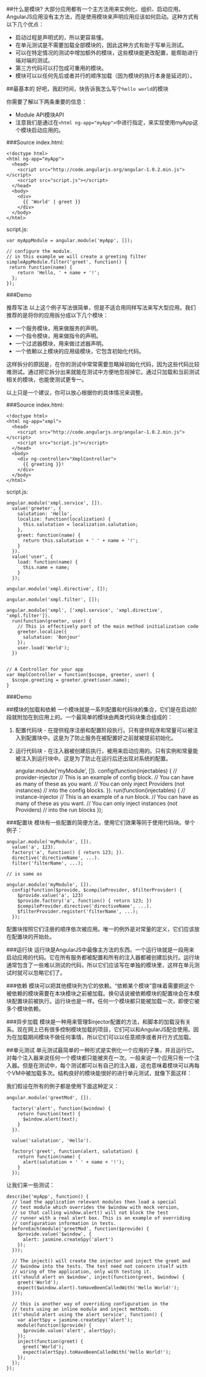 ##什么是模块?
大部分应用都有一个主方法用来实例化、组织、启动应用。AngularJS应用没有主方法，而是使用模块来声明应用应该如何启动。这种方式有以下几个优点：

*  启动过程是声明式的，所以更容易懂。
*  在单元测试是不需要加载全部模块的，因此这种方式有助于写单元测试。
*  可以在特定情况的测试中增加额外的模块，这些模块能更改配置，能帮助进行端对端的测试。
*  第三方代码可以打包成可重用的模块。
*  模块可以以任何先后或者并行的顺序加载（因为模块的执行本身是延迟的）。

##最基本的
好吧，我赶时间，快告诉我怎么写个`hello world`的模块

你需要了解以下两条重要的信息：

*  Module API模块API
*  注意我们是通过在`<html ng-app="myApp">`中进行指定，来实现使用myApp这个模块启动应用的。

###Source
index.html:

	<!doctype html>
	<html ng-app="myApp">
	  <head>
	    <script src="http://code.angularjs.org/angular-1.0.2.min.js"></script>
	    <script src="script.js"></script>
	  </head>
	  <body>
	    <div>
	      {{ 'World' | greet }}
	    </div>
	  </body>
	</html>

script.js:

	var myAppModule = angular.module('myApp', []);
	 
	// configure the module.
	// in this example we will create a greeting filter
	simpleAppModule.filter('greet', function() {
	 return function(name) {
	    return 'Hello, ' + name + '!';
	  };
	});

###Demo

推荐写法
以上这个例子写法很简单，但是不适合用同样写法来写大型应用。我们推荐的是将你的应用拆分成以下几个模块：

*  一个服务模块，用来做服务的声明。
*  一个指令模块，用来做指令的声明。
*  一个过滤器模块，用来做过滤器声明。
*  一个依赖以上模块的应用级模块，它包含初始化代码。

这样拆分的原因是，在你的测试中常常需要忽略掉初始化代码，因为这些代码比较难测试。通过把它拆分出来就能在测试中方便地忽视掉它。通过只加载和当前测试相关的模块，也能使测试更专一。

以上只是一个建议，你可以放心根据你的具体情况来调整。

###Source
index.html:

	<!doctype html>
	<html ng-app="xmpl">
	  <head>
	    <script src="http://code.angularjs.org/angular-1.0.2.min.js"></script>
	    <script src="script.js"></script>
	  </head>
	  <body>
	    <div ng-controller="XmplController">
	      {{ greeting }}!
	    </div>
	  </body>
	</html>

script.js:

	angular.module('xmpl.service', []).
	  value('greeter', {
	    salutation: 'Hello',
	    localize: function(localization) {
	      this.salutation = localization.salutation;
	    },
	    greet: function(name) {
	      return this.salutation + ' ' + name + '!';
	    }
	  }).
	  value('user', {
	    load: function(name) {
	      this.name = name;
	    }
	  });
	 
	angular.module('xmpl.directive', []);
	 
	angular.module('xmpl.filter', []);
	 
	angular.module('xmpl', ['xmpl.service', 'xmpl.directive', 'xmpl.filter']).
	  run(function(greeter, user) {
	    // This is effectively part of the main method initialization code
	    greeter.localize({
	      salutation: 'Bonjour'
	    });
	    user.load('World');
	  })
	 
	 
	// A Controller for your app
	var XmplController = function($scope, greeter, user) {
	  $scope.greeting = greeter.greet(user.name);
	}

###Demo


##模块的加载和依赖
一个模块就是一系列配置和代码块的集合，它们是在启动阶段就附加在到应用上的。一个最简单的模块由两类代码块集合组成的：

1.  配置代码块 - 在提供程序注册和配置阶段执行。只有提供程序和常量可以被注入到配置块中。这是为了防止服务在被配置好之前就被提前初始化。
2.  运行代码块 - 在注入器被创建后执行，被用来启动应用的。只有实例和常量能被注入到运行块中。这是为了防止在运行后还出现对系统的配置。

	angular.module('myModule', []).
	  config(function(injectables) { // provider-injector
	    // This is an example of config block.
	    // You can have as many of these as you want.
	    // You can only inject Providers (not instances)
	    // into the config blocks.
	  }).
	  run(function(injectables) { // instance-injector
	    // This is an example of a run block.
	    // You can have as many of these as you want.
	    // You can only inject instances (not Providers)
	    // into the run blocks
	  });

###配置块
模块有一些配置的简便方法，使用它们效果等同于使用代码块。举个例子：

	angular.module('myModule', []).
	  value('a', 123).
	  factory('a', function() { return 123; }).
	  directive('directiveName', ...).
	  filter('filterName', ...);
	 
	// is same as
	 
	angular.module('myModule', []).
	  config(function($provide, $compileProvider, $filterProvider) {
	    $provide.value('a', 123)
	    $provide.factory('a', function() { return 123; })
	    $compileProvider.directive('directiveName', ...).
	    $filterProvider.register('filterName', ...);
	  });

配置块按照它们注册的顺序依次被应用。唯一的例外是对常量的定义，它们应该放在配置块的开始处。

###运行块
运行块是AngularJS中最像主方法的东西。一个运行块就是一段用来启动应用的代码。它在所有服务都被配置和所有的注入器都被创建后执行。运行块通常包含了一些难以测试的代码，所以它们应该写在单独的模块里，这样在单元测试时就可以忽略它们了。

###依赖
模块可以把其他模块列为它的依赖。“依赖某个模块”意味着需要把这个被依赖的模块需要在本块模块之前被加载。换句话说被依赖模块的配置块会在本模块配置块前被执行。运行块也是一样。任何一个模块都只能被加载一次，即使它被多个模块依赖。

###异步加载
模块是一种用来管理$injector配置的方法，和脚本的加载没有关系。现在网上已有很多控制模块加载的项目，它们可以和AngularJS配合使用。因为在加载期间模块不做任何事情，所以它们可以以任意顺序或者并行方式加载。

##单元测试
单元测试最简单的一种形式是实例化一个应用的子集，并且运行它。对每个注入器来说任何一个模块都只能被夹在一次。一般来说一个应用只有一个注入器。但是在测试中，每个测试都可以有自己的注入器，这也意味着模块可以再每个VM中被加载多次。结构良好的模块能很好的进行单元测试，就像下面这样：

我们假设在所有的例子都是使用下面这种定义：

	angular.module('greetMod', []).
	 
	  factory('alert', function($window) {
	    return function(text) {
	      $window.alert(text);
	    }
	  }).
	 
	  value('salutation', 'Hello').
	 
	  factory('greet', function(alert, salutation) {
	    return function(name) {
	      alert(salutation + ' ' + name + '!');
	    }
	  });

让我们来一些测试：

	describe('myApp', function() {
	  // load the application relevant modules then load a special
	  // test module which overrides the $window with mock version,
	  // so that calling window.alert() will not block the test
	  // runner with a real alert box. This is an example of overriding
	  // configuration information in tests.
	  beforeEach(module('greetMod', function($provide) {
	    $provide.value('$window', {
	      alert: jasmine.createSpy('alert')
	    });
	  }));
	 
	  // The inject() will create the injector and inject the greet and
	  // $window into the tests. The test need not concern itself with
	  // wiring of the application, only with testing it.
	  it('should alert on $window', inject(function(greet, $window) {
	    greet('World');
	    expect($window.alert).toHaveBeenCalledWith('Hello World!');
	  }));
	 
	  // this is another way of overriding configuration in the
	  // tests using an inline module and inject methods.
	  it('should alert using the alert service', function() {
	    var alertSpy = jasmine.createSpy('alert');
	    module(function($provide) {
	      $provide.value('alert', alertSpy);
	    });
	    inject(function(greet) {
	      greet('World');
	      expect(alertSpy).toHaveBeenCalledWith('Hello World!');
	    });
	  });
	});